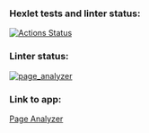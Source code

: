 ### Hexlet tests and linter status:
[![Actions Status](https://github.com/ram-alb/python-project-83/workflows/hexlet-check/badge.svg)](https://github.com/ram-alb/python-project-83/actions)

### Linter status:
[![page_analyzer](https://github.com/ram-alb/python-project-83/actions/workflows/page_analyzer.yml/badge.svg)](https://github.com/ram-alb/python-project-83/actions/workflows/page_analyzer.yml)

### Link to app:
[Page Analyzer](https://ram-alb-page-analyzer.up.railway.app/)